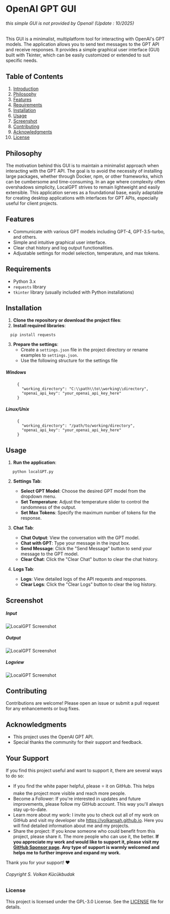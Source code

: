 # OpenAI GPT GUI
###### this simple GUI is not provided by Openai! (Update : 10/2025)
This GUI is a minimalist, multiplatform tool for interacting with OpenAI's GPT models. The application allows you to send text messages to the GPT API and receive responses. It provides a simple graphical user interface (GUI) built with Tkinter, which can be easily customized or extended to suit specific needs. 

## Table of Contents
1. [Introduction](#introduction)
2. [Philosophy](#philosophy)
3. [Features](#features)
4. [Requirements](#requirements)
5. [Installation](#installation)
6. [Usage](#usage)
7. [Screenshot](#screenshot)
8. [Contributing](#contributing)
9. [Acknowledgments](#acknowledgments)
10. [License](#license)



## Philosophy

The motivation behind this GUI is to maintain a minimalist approach when interacting with the GPT API. The goal is to avoid the necessity of installing large packages, whether through Docker, npm, or other frameworks, which can be cumbersome and time-consuming. In an age where complexity often overshadows simplicity, LocalGPT strives to remain lightweight and easily extensible. This application serves as a foundational base, easily adaptable for creating desktop applications with interfaces for GPT APIs, especially useful for client projects.

## Features

- Communicate with various GPT models including GPT-4, GPT-3.5-turbo, and others.
- Simple and intuitive graphical user interface.
- Clear chat history and log output functionalities.
- Adjustable settings for model selection, temperature, and max tokens.

## Requirements

- Python 3.x
- `requests` library
- `tkinter` library (usually included with Python installations)

## Installation

1. **Clone the repository or download the project files**:
2. **Install required libraries**:
 ```
   pip install requests
```

3. **Prepare the settings**:
   - Create a `settings.json` file in the project directory or rename examples to `settings.json`.
   - Use the following structure for the settings file
  
##### Windows
```
     {
       "working_directory": "C:\\path\\to\\working\\directory",
       "openai_api_key": "your_openai_api_key_here"
     }
```
##### Linux/Unix 
```
     {
       "working_directory": "/path/to/working/directory",
       "openai_api_key": "your_openai_api_key_here"
     }
 ```


## Usage

1. **Run the application**:
```
   python localGPT.py
```

2. **Settings Tab**:
   - **Select GPT Model**: Choose the desired GPT model from the dropdown menu.
   - **Set Temperature**: Adjust the temperature slider to control the randomness of the output.
   - **Set Max Tokens**: Specify the maximum number of tokens for the response.

3. **Chat Tab**:
   - **Chat Output**: View the conversation with the GPT model.
   - **Chat with GPT**: Type your message in the input box.
   - **Send Message**: Click the "Send Message" button to send your message to the GPT model.
   - **Clear Chat**: Click the "Clear Chat" button to clear the chat history.

4. **Logs Tab**:
   - **Logs**: View detailed logs of the API requests and responses.
   - **Clear Logs**: Click the "Clear Logs" button to clear the log history.

## Screenshot
##### Input
![LocalGPT Screenshot](img/1.png)
##### Output
![LocalGPT Screenshot](img/2.png)
##### Logview
![LocalGPT Screenshot](img/3.png)



## Contributing

Contributions are welcome! Please open an issue or submit a pull request for any enhancements or bug fixes.

## Acknowledgments

- This project uses the OpenAI GPT API.
- Special thanks the community for their support and feedback.

## Your Support
If you find this project useful and want to support it, there are several ways to do so:

- If you find the white paper helpful, please ⭐ it on GitHub. This helps make the project more visible and reach more people.
- Become a Follower: If you're interested in updates and future improvements, please follow my GitHub account. This way you'll always stay up-to-date.
- Learn more about my work: I invite you to check out all of my work on GitHub and visit my developer site https://volkansah.github.io. Here you will find detailed information about me and my projects.
- Share the project: If you know someone who could benefit from this project, please share it. The more people who can use it, the better.
**If you appreciate my work and would like to support it, please visit my [GitHub Sponsor page](https://github.com/sponsors/volkansah). Any type of support is warmly welcomed and helps me to further improve and expand my work.**

Thank you for your support! ❤️
###### Copyright S. Volkan Kücükbudak

### License
This project is licensed under the  GPL-3.0  License. See the [LICENSE](LICENSE) file for details.



